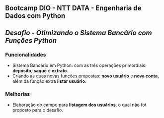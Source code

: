 ## **Bootcamp DIO - NTT DATA - Engenharia de Dados com Python**

## *Desafio - Otimizando o Sistema Bancário com Funções Python*

### Funcionalidades

- Sistema Bancário em Python: com as três operações primordiais: **depósito**, **saque** e **extrato**.
- Criando as duas novas funções propostas: **novo usuário** e **nova conta**, além da função extra **listar usuário**.


### Melhorias

- Elaboração do campo para **listagem dos usuários**, o qual não foi proposto para o desafio.
